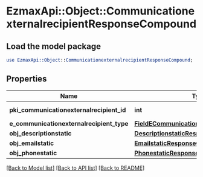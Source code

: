 # EzmaxApi::Object::CommunicationexternalrecipientResponseCompound

## Load the model package
```perl
use EzmaxApi::Object::CommunicationexternalrecipientResponseCompound;
```

## Properties
Name | Type | Description | Notes
------------ | ------------- | ------------- | -------------
**pki_communicationexternalrecipient_id** | **int** | The unique ID of the Communicationexternalrecipient | 
**e_communicationexternalrecipient_type** | [**FieldECommunicationexternalrecipientType**](FieldECommunicationexternalrecipientType.md) |  | 
**obj_descriptionstatic** | [**DescriptionstaticResponseCompound**](DescriptionstaticResponseCompound.md) |  | 
**obj_emailstatic** | [**EmailstaticResponseCompound**](EmailstaticResponseCompound.md) |  | [optional] 
**obj_phonestatic** | [**PhonestaticResponseCompound**](PhonestaticResponseCompound.md) |  | [optional] 

[[Back to Model list]](../README.md#documentation-for-models) [[Back to API list]](../README.md#documentation-for-api-endpoints) [[Back to README]](../README.md)


